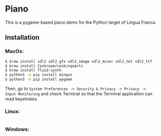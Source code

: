 # Piano
This is a pygame-based piano demo for the Python target of Lingua Franca. 

## Installation
### MacOs:
```bash
$ brew install sdl2 sdl2_gfx sdl2_image sdl2_mixer sdl2_net sdl2_ttf
$ brew install Caskroom/cask/xquartz
$ brew install fluid-synth
$ python3 -m pip install mingus
$ python3 -m pip install pygame
```
Then, go to ```System Preferences -> Security & Privacy -> Privacy -> Input Monitoring``` and check Terminal so that the Terminal application can read keystrokes.

### Linux:
```
```


### Windows: